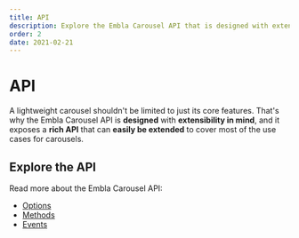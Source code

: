 ```yaml
---
title: API
description: Explore the Embla Carousel API that is designed with extensibility in mind.
order: 2
date: 2021-02-21
---
```


# API

A lightweight carousel shouldn't be limited to just its core features. That's why the Embla Carousel API is **designed** with **extensibility in mind**, and it exposes a **rich API** that can **easily be extended** to cover most of the use cases for carousels.

## Explore the API

Read more about the Embla Carousel API:

- [Options](/api/options/)
- [Methods](/api/methods/)
- [Events](/api/events/)
